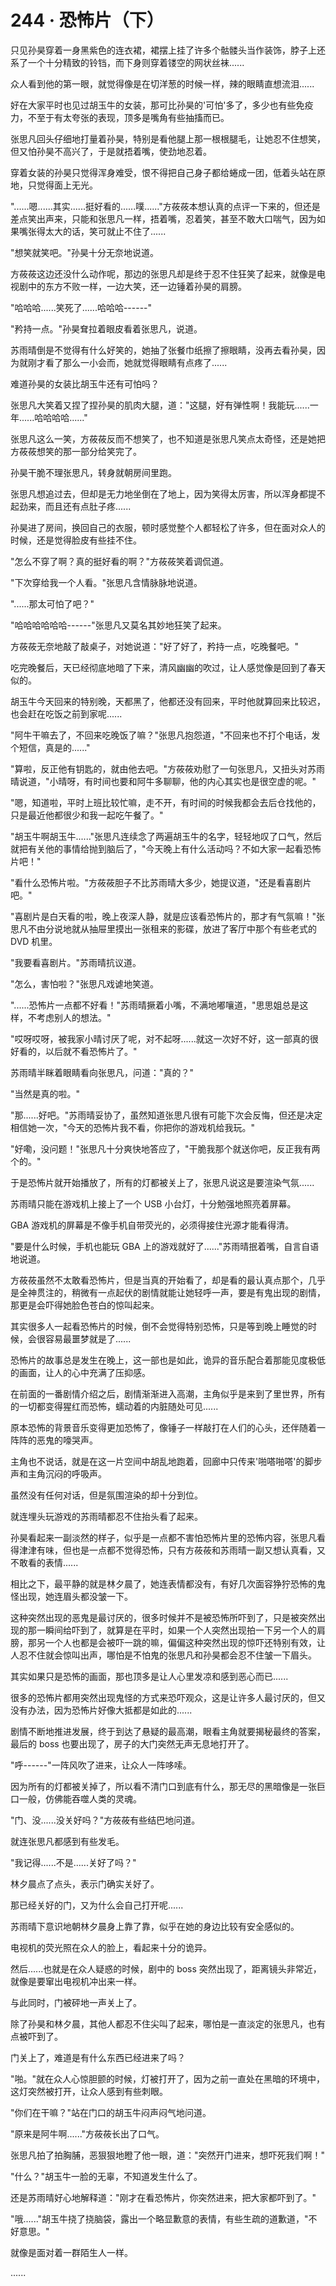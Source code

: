 <link rel="stylesheet" href="../styles/text.css" />
<h1>244 · 恐怖片（下）</h1>

只见孙昊穿着一身黑紫色的连衣裙，裙摆上挂了许多个骷髅头当作装饰，脖子上还系了一个十分精致的铃铛，而下身则穿着镂空的网状丝袜......

众人看到他的第一眼，就觉得像是在切洋葱的时候一样，辣的眼睛直想流泪......

好在大家平时也见过胡玉牛的女装，那可比孙昊的'可怕'多了，多少也有些免疫力，不至于有太夸张的表现，顶多是嘴角有些抽搐而已。

张思凡回头仔细地打量着孙昊，特别是看他腿上那一根根腿毛，让她忍不住想笑，但又怕孙昊不高兴了，于是就捂着嘴，使劲地忍着。

穿着女装的孙昊只觉得浑身难受，恨不得把自己身子都给蜷成一团，低着头站在原地，只觉得面上无光。

"......嗯......其实......挺好看的......噗......"方莜莜本想认真的点评一下来的，但还是差点笑出声来，只能和张思凡一样，捂着嘴，忍着笑，甚至不敢大口喘气，因为如果嘴张得太大的话，笑可就止不住了......

"想笑就笑吧。"孙昊十分无奈地说道。

方莜莜这边还没什么动作呢，那边的张思凡却是终于忍不住狂笑了起来，就像是电视剧中的东方不败一样，一边大笑，还一边锤着孙昊的肩膀。

"哈哈哈......笑死了......哈哈哈------"

"矜持一点。"孙昊耷拉着眼皮看着张思凡，说道。

苏雨晴倒是不觉得有什么好笑的，她抽了张餐巾纸擦了擦眼睛，没再去看孙昊，因为就刚才看了那么一小会而，她就觉得眼睛有点疼了......

难道孙昊的女装比胡玉牛还有可怕吗？

张思凡大笑着又捏了捏孙昊的肌肉大腿，道："这腿，好有弹性啊！我能玩......一年......哈哈哈哈......"

张思凡这么一笑，方莜莜反而不想笑了，也不知道是张思凡笑点太奇怪，还是她把方莜莜想笑的那一部分给笑完了。

孙昊干脆不理张思凡，转身就朝房间里跑。

张思凡想追过去，但却是无力地坐倒在了地上，因为笑得太厉害，所以浑身都提不起劲来，而且还有点肚子疼......

孙昊进了房间，换回自己的衣服，顿时感觉整个人都轻松了许多，但在面对众人的时候，还是觉得脸皮有些挂不住。

"怎么不穿了啊？真的挺好看的啊？"方莜莜笑着调侃道。

"下次穿给我一个人看。"张思凡含情脉脉地说道。

"......那太可怕了吧？"

"哈哈哈哈哈哈------"张思凡又莫名其妙地狂笑了起来。

方莜莜无奈地敲了敲桌子，对她说道："好了好了，矜持一点，吃晚餐吧。"

吃完晚餐后，天已经彻底地暗了下来，清风幽幽的吹过，让人感觉像是回到了春天似的。

胡玉牛今天回来的特别晚，天都黑了，他都还没有回来，平时他就算回来比较迟，也会赶在吃饭之前到家呢......

"阿牛干嘛去了，不回来吃晚饭了嘛？"张思凡抱怨道，"不回来也不打个电话，发个短信，真是的......"

"算啦，反正他有钥匙的，就由他去吧。"方莜莜劝慰了一句张思凡，又扭头对苏雨晴说道，"小晴呀，有时间也要和阿牛多聊聊，他的内心其实也是很空虚的呢。"

"嗯，知道啦，平时上班比较忙嘛，走不开，有时间的时候我都会去后仓找他的，只是最近他都很少和我一起吃午餐了。"

"胡玉牛啊胡玉牛......"张思凡连续念了两遍胡玉牛的名字，轻轻地叹了口气，然后就把有关他的事情给抛到脑后了，"今天晚上有什么活动吗？不如大家一起看恐怖片吧！"

"看什么恐怖片啦。"方莜莜胆子不比苏雨晴大多少，她提议道，"还是看喜剧片吧。"

"喜剧片是白天看的啦，晚上夜深人静，就是应该看恐怖片的，那才有气氛嘛！"张思凡不由分说地就从抽屉里摸出一张租来的影碟，放进了客厅中那个有些老式的 DVD 机里。

"我要看喜剧片。"苏雨晴抗议道。

"怎么，害怕啦？"张思凡戏谑地笑道。

"......恐怖片一点都不好看！"苏雨晴撅着小嘴，不满地嘟嚷道，"思思姐总是这样，不考虑别人的想法。"

"哎呀哎呀，被我家小晴讨厌了呢，对不起呀......就这一次好不好，这一部真的很好看的，以后就不看恐怖片了。"

苏雨晴半眯着眼睛看向张思凡，问道："真的？"

"当然是真的啦。"

"那......好吧。"苏雨晴妥协了，虽然知道张思凡很有可能下次会反悔，但还是决定相信她一次，"今天的恐怖片我不看，你把你的游戏机给我玩。"

"好嘞，没问题！"张思凡十分爽快地答应了，"干脆我那个就送你吧，反正我有两个的。"

于是恐怖片就开始播放了，所有的灯都被关上了，张思凡说这是要渲染气氛......

苏雨晴只能在游戏机上接上了一个 USB 小台灯，十分勉强地照亮着屏幕。

GBA 游戏机的屏幕是不像手机自带荧光的，必须得接住光源才能看得清。

"要是什么时候，手机也能玩 GBA 上的游戏就好了......"苏雨晴抿着嘴，自言自语地说道。

方莜莜虽然不太敢看恐怖片，但是当真的开始看了，却是看的最认真点那个，几乎是全神贯注的，稍微有一点起伏的剧情就能让她轻呼一声，要是有鬼出现的剧情，那更是会吓得她脸色苍白的惊叫起来。

其实很多人一起看恐怖片的时候，倒不会觉得特别恐怖，只是等到晚上睡觉的时候，会很容易最噩梦就是了......

恐怖片的故事总是发生在晚上，这一部也是如此，诡异的音乐配合着那能见度极低的画面，让人的心中充满了压抑感。

在前面的一番剧情介绍之后，剧情渐渐进入高潮，主角似乎是来到了里世界，所有的一切都变得猩红而恐怖，蠕动着的内脏随处可见......

原本恐怖的背景音乐变得更加恐怖了，像锤子一样敲打在人们的心头，还伴随着一阵阵的恶鬼的嚎哭声。

主角也不说话，就是在这一片空间中胡乱地跑着，回廊中只传来'啪嗒啪嗒'的脚步声和主角沉闷的呼吸声。

虽然没有任何对话，但是氛围渲染的却十分到位。

就连埋头玩游戏的苏雨晴都忍不住抬头看了起来。

孙昊看起来一副淡然的样子，似乎是一点都不害怕恐怖片里的恐怖内容，张思凡看得津津有味，但也是一点都不觉得恐怖，只有方莜莜和苏雨晴一副又想认真看，又不敢看的表情......

相比之下，最平静的就是林夕晨了，她连表情都没有，有好几次面容狰狞恐怖的鬼怪出现，她连眉头都没皱一下。

这种突然出现的恶鬼是最讨厌的，很多时候并不是被恐怖所吓到了，只是被突然出现的那一瞬间给吓到了，就算是在平时，如果一个人突然出现拍一下另一个人的肩膀，那另一个人也都是会被吓一跳的嘛，偏偏这种突然出现的惊吓还特别有效，让人忍不住就会惊叫出声，哪怕是不怕鬼的张思凡和孙昊都会忍不住皱一下眉头。

其实如果只是恐怖的画面，那也顶多是让人心里发凉和感到恶心而已......

很多的恐怖片都用突然出现鬼怪的方式来恐吓观众，这是让许多人最讨厌的，但又没有办法，因为恐怖片好像大抵都是如此的......

剧情不断地推进发展，终于到达了悬疑的最高潮，眼看主角就要揭秘最终的答案，最后的 boss 也要出现了，房子的大门突然无声无息地打开了。

"呼------"一阵风吹了进来，让众人一阵哆嗦。

因为所有的灯都被关掉了，所以看不清门口到底有什么，那无尽的黑暗像是一张巨口一般，仿佛能吞噬人类的灵魂。

"门、没......没关好吗？"方莜莜有些结巴地问道。

就连张思凡都感到有些发毛。

"我记得......不是......关好了吗？"

林夕晨点了点头，表示门确实关好了。

那已经关好的门，又为什么会自己打开呢......

苏雨晴下意识地朝林夕晨身上靠了靠，似乎在她的身边比较有安全感似的。

电视机的荧光照在众人的脸上，看起来十分的诡异。

然后......也就是在众人疑惑的时候，剧中的 boss 突然出现了，距离镜头非常近，就像是要窜出电视机冲出来一样。

与此同时，门被砰地一声关上了。

除了孙昊和林夕晨，其他人都忍不住尖叫了起来，哪怕是一直淡定的张思凡，也有点被吓到了。

门关上了，难道是有什么东西已经进来了吗？

"啪。"就在众人心惊胆颤的时候，灯被打开了，因为之前一直处在黑暗的环境中，这灯突然被打开，让众人感到有些刺眼。

"你们在干嘛？"站在门口的胡玉牛闷声闷气地问道。

"原来是阿牛啊......"方莜莜长出了口气。

张思凡拍了拍胸脯，恶狠狠地瞪了他一眼，道："突然开门进来，想吓死我们啊！"

"什么？"胡玉牛一脸的无辜，不知道发生什么了。

还是苏雨晴好心地解释道："刚才在看恐怖片，你突然进来，把大家都吓到了。"

"哦......"胡玉牛挠了挠脑袋，露出一个略显歉意的表情，有些生疏的道歉道，"不好意思。"

就像是面对着一群陌生人一样。

......
